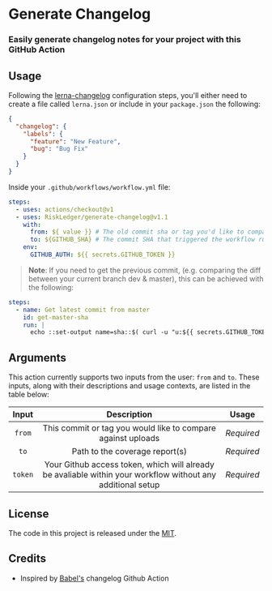 # Generate Changelog

### Easily generate changelog notes for your project with this GitHub Action

## Usage

Following the [lerna-changelog](https://github.com/lerna/lerna-changelog#configuration) configuration steps, you'll either need to create a file called `lerna.json` or include in your `package.json` the following:

```json
{
  "changelog": {
    "labels": {
      "feature": "New Feature",
      "bug": "Bug Fix"
    }
  }
}
```

Inside your `.github/workflows/workflow.yml` file:

```yaml
steps:
  - uses: actions/checkout@v1
  - uses: RiskLedger/generate-changelog@v1.1
    with:
      from: ${ value }} # The old commit sha or tag you'd like to compare with
      to: ${GITHUB_SHA} # The commit SHA that triggered the workflow run
    env:
      GITHUB_AUTH: ${{ secrets.GITHUB_TOKEN }}
```

> **Note**: If you need to get the previous commit, (e.g. comparing the diff between your current branch dev & master), this can be achieved with the following:

```yaml
steps:
  - name: Get latest commit from master
    id: get-master-sha
    run: |
      echo ::set-output name=sha::$( curl -u "u:${{ secrets.GITHUB_TOKEN }}" https://api.github.com/repos/username/repository/git/ref/heads/master | jq .object.sha | tr -d '"' )
```

## Arguments

This action currently supports two inputs from the user: `from` and `to`. These inputs, along with their descriptions and usage contexts, are listed in the table below:

|  Input  |                                                 Description                                                 |   Usage    |
| :-----: | :---------------------------------------------------------------------------------------------------------: | :--------: |
| `from`  |                        This commit or tag you would like to compare against uploads                         | _Required_ |
|  `to`   |                                       Path to the coverage report(s)                                        | _Required_ |
| `token` | Your Github access token, which will already be avaliable within your workflow without any additional setup | _Required_ |

## License

The code in this project is released under the [MIT](license).

## Credits

- Inspired by [Babel's](https://github.com/babel/actions/tree/v2/generate-lerna-changelog) changelog Github Action
